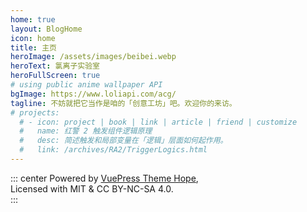 ```yaml
---
home: true
layout: BlogHome
icon: home
title: 主页
heroImage: /assets/images/beibei.webp
heroText: 氯离子实验室
heroFullScreen: true
# using public anime wallpaper API
bgImage: https://www.loliapi.com/acg/
tagline: 不妨就把它当作是咱的「创意工坊」吧。欢迎你的来访。
# projects:
  # - icon: project | book | link | article | friend | customize
  #   name: 红警 2 触发组件逻辑原理
  #   desc: 简述触发和局部变量在「逻辑」层面如何起作用。
  #   link: /archives/RA2/TriggerLogics.html
---
```


::: center
Powered by [VuePress Theme Hope](https://theme-hope.vuejs.press/zh/),  
Licensed with MIT & CC BY-NC-SA 4.0.  
:::
